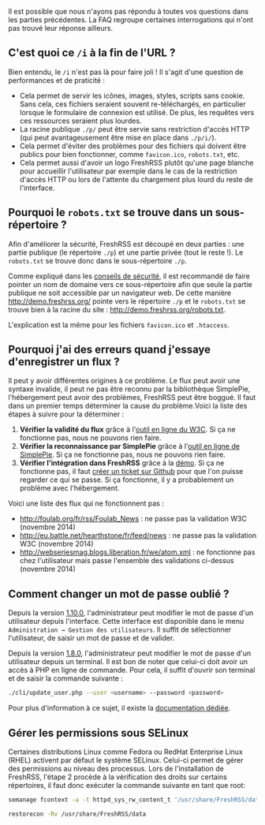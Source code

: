 Il est possible que nous n'ayons pas répondu à toutes vos questions dans les
parties précédentes. La FAQ regroupe certaines interrogations qui n'ont pas
trouvé leur réponse ailleurs.

## C'est quoi ce `/i` à la fin de l'URL ?

Bien entendu, le ```/i``` n'est pas là pour faire joli ! Il s'agit d'une
question de performances et de praticité :

* Cela permet de servir les icônes, images, styles, scripts sans
  cookie. Sans cela, ces fichiers seraient souvent re-téléchargés, en
  particulier lorsque le formulaire de connexion est utilisé. De plus, les
  requêtes vers ces ressources seraient plus lourdes.
* La racine publique ```./p/``` peut être servie sans restriction d'accès
  HTTP (qui peut avantageusement être mise en place dans ```./p/i/```).
* Cela permet d'éviter des problèmes pour des fichiers qui doivent être
  publics pour bien fonctionner, comme ```favicon.ico```, ```robots.txt```,
  etc.
* Cela permet aussi d'avoir un logo FreshRSS plutôt qu'une page blanche pour
  accueillir l'utilisateur par exemple dans le cas de la restriction d'accès
  HTTP ou lors de l'attente du chargement plus lourd du reste de
  l'interface.

## Pourquoi le ```robots.txt``` se trouve dans un sous-répertoire ?

Afin d'améliorer la sécurité, FreshRSS est découpé en deux parties : une
partie publique (le répertoire ```./p```) et une partie privée (tout le
reste !). Le ```robots.txt``` se trouve donc dans le sous-répertoire
```./p```.

Comme expliqué dans les [conseils de
sécurité](01_Installation.md#conseils-de-securite), il est recommandé de
faire pointer un nom de domaine vers ce sous-répertoire afin que seule la
partie publique ne soit accessible par un navigateur web. De cette manière
http://demo.freshrss.org/ pointe vers le répertoire ```./p``` et le
```robots.txt``` se trouve bien à la racine du site :
http://demo.freshrss.org/robots.txt.

L'explication est la même pour les fichiers ```favicon.ico``` et
```.htaccess```.

## Pourquoi j'ai des erreurs quand j'essaye d'enregistrer un flux ?

Il peut y avoir différentes origines à ce problème. Le flux peut avoir une
syntaxe invalide, il peut ne pas être reconnu par la bibliothèque SimplePie,
l'hébergement peut avoir des problèmes, FreshRSS peut être boggué. Il faut
dans un premier temps déterminer la cause du problème.Voici la liste des
étapes à suivre pour la déterminer :

1. __Vérifier la validité du flux__ grâce à l'[outil en ligne du
   W3C](http://validator.w3.org/feed/ "Validateur en ligne de flux RSS et
   Atom"). Si ça ne fonctionne pas, nous ne pouvons rien faire.
1. __Vérifier la reconnaissance par SimplePie__ grâce à l'[outil en ligne de
   SimplePie](http://simplepie.org/demo/ "Démo officielle de SimplePie"). Si
   ça ne fonctionne pas, nous ne pouvons rien faire.
1. __Vérifier l'intégration dans FreshRSS__ grâce à la
   [démo](http://demo.freshrss.org "Démo officielle de FreshRSS"). Si ça ne
   fonctionne pas, il faut [créer un ticket sur
   Github](https://github.com/FreshRSS/FreshRSS/issues/new "Créer un ticket
   pour FreshRSS") pour que l'on puisse regarder ce qui se passe. Si ça
   fonctionne, il y a probablement un problème avec l'hébergement.

Voici une liste des flux qui ne fonctionnent pas :

* http://foulab.org/fr/rss/Foulab_News : ne passe pas la validation W3C
  (novembre 2014)
* http://eu.battle.net/hearthstone/fr/feed/news : ne passe pas la validation
  W3C (novembre 2014)
* http://webseriesmag.blogs.liberation.fr/we/atom.xml : ne fonctionne pas
  chez l'utilisateur mais passe l'ensemble des validations ci-dessus
  (novembre 2014)

## Comment changer un mot de passe oublié ?

Depuis la version
[1.10.0](https://github.com/FreshRSS/FreshRSS/releases/tag/1.10.0),
l'administrateur peut modifier le mot de passe d'un utilisateur depuis
l'interface. Cette interface est disponible dans le menu ```Administration →
Gestion des utilisateurs```. Il suffit de sélectionner l'utilisateur, de
saisir un mot de passe et de valider.

Depuis la version
[1.8.0](https://github.com/FreshRSS/FreshRSS/releases/tag/1.8.0),
l'administrateur peut modifier le mot de passe d'un utilisateur depuis un
terminal. Il est bon de noter que celui-ci doit avoir un accès à PHP en
ligne de commande. Pour cela, il suffit d'ouvrir son terminal et de saisir
la commande suivante :
```sh
./cli/update_user.php --user <username> --password <password>

```

Pour plus d'information à ce sujet, il existe la [documentation
dédiée](../../cli/README.md).

## Gérer les permissions sous SELinux

Certaines distributions Linux comme Fedora ou RedHat Enterprise Linux (RHEL)
activent par défaut le système SELinux. Celui-ci permet de gérer des
permissions au niveau des processus. Lors de l'installation de FreshRSS,
l'étape 2 procède à la vérification des droits sur certains répertoires, il
faut donc exécuter la commande suivante en tant que root:
```sh
semanage fcontext -a -t httpd_sys_rw_content_t '/usr/share/FreshRSS/data(/.*)?'

restorecon -Rv /usr/share/FreshRSS/data

```

